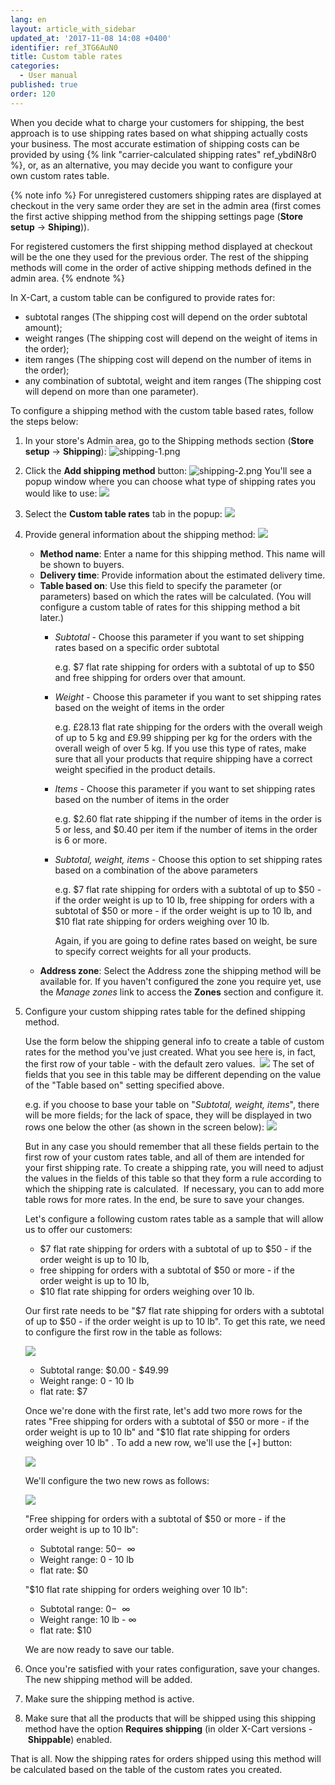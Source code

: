 ```yaml
---
lang: en
layout: article_with_sidebar
updated_at: '2017-11-08 14:08 +0400'
identifier: ref_3TG6AuN0
title: Custom table rates
categories:
  - User manual
published: true
order: 120
---
```



When you decide what to charge your customers for shipping, the best approach is to use shipping rates based on what shipping actually costs your business. The most accurate estimation of shipping costs can be provided by using {% link "carrier-calculated shipping rates" ref_ybdiN8r0 %}, or, as an alternative, you may decide you want to configure your own custom rates table. 

{% note info %}
For unregistered customers shipping rates are displayed at checkout in the very same order they are set in the admin area (first comes the first active shipping method from the shipping settings page (**Store setup** -> **Shiping**)). 

For registered customers the first shipping method displayed at checkout will be the one they used for the previous order. The rest of the shipping methods will come in the order of active shipping methods defined in the admin area.
{% endnote %}

In X-Cart, a custom table can be configured to provide rates for:

*   subtotal ranges (The shipping cost will depend on the order subtotal amount);
*   weight ranges (The shipping cost will depend on the weight of items in the order);
*   item ranges (The shipping cost will depend on the number of items in the order);
*   any combination of subtotal, weight and item ranges (The shipping cost will depend on more than one parameter).

To configure a shipping method with the custom table based rates, follow the steps below:

1.  In your store's Admin area, go to the Shipping methods section (**Store setup** -> **Shipping**):
    ![shipping-1.png]({{site.baseurl}}/attachments/ref_3TG6AuN0/shipping-1.png)
2.  Click the **Add shipping method** button:
    ![shipping-2.png]({{site.baseurl}}/attachments/ref_3TG6AuN0/shipping-2.png)
    You'll see a popup window where you can choose what type of shipping rates you would like to use:
    ![]({{site.baseurl}}/attachments/9306242/9437468.png)
3.  Select the **Custom table rates** tab in the popup:
    ![]({{site.baseurl}}/attachments/9306242/9437469.png)
4.  Provide general information about the shipping method:
    ![]({{site.baseurl}}/attachments/9306242/9437470.png)

    *   **Method name**: Enter a name for this shipping method. This name will be shown to buyers.
    *   **Delivery time**: Provide information about the estimated delivery time.
    *   **Table based on**:  Use this field to specify the parameter (or parameters) based on which the rates will be calculated. (You will configure a custom table of rates for this shipping method a bit later.)
        *   _Subtotal_ - Choose this parameter if you want to set shipping rates based on a specific order subtotal 
            
            e.g. $7 flat rate shipping for orders with a subtotal of up to $50 and free shipping for orders over that amount.
        *   _Weight_ - Choose this parameter if you want to set shipping rates based on the weight of items in the order 
            
            e.g. £28.13 flat rate shipping for the orders with the overall weigh of up to 5 kg and £9.99 shipping per kg for the orders with the overall weigh of over 5 kg. If you use this type of rates, make sure that all your products that require shipping have a correct weight specified in the product details.
        *   _Items_ - Choose this parameter if you want to set shipping rates based on the number of items in the order 
            
            e.g. $2.60 flat rate shipping if the number of items in the order is 5 or less, and $0.40 per item if the number of items in the order is 6 or more.
        *   _Subtotal, weight, items_ - Choose this option to set shipping rates based on a combination of the above parameters
            
            e.g. $7 flat rate shipping for orders with a subtotal of up to $50 - if the order weight is up to 10 lb, free shipping for orders with a subtotal of $50 or more - if the order weight is up to 10 lb, and $10 flat rate shipping for orders weighing over 10 lb. 
            
            Again, if you are going to define rates based on weight, be sure to specify correct weights for all your products.
    *   **Address zone**: Select the Address zone the shipping method will be available for. If you haven't configured the zone you require yet, use the _Manage zones_ link to access the **Zones** section and configure it.

5.  Configure your custom shipping rates table for the defined shipping method. 

    Use the form below the shipping general info to create a table of custom rates for the method you've just created. What you see here is, in fact, the first row of your table - with the default zero values. 
    ![]({{site.baseurl}}/attachments/9306242/9437471.png)
    The set of fields that you see in this table may be different depending on the value of the "Table based on" setting specified above. 
    
    e.g. if you choose to base your table on "_Subtotal, weight, items_", there will be more fields; for the lack of space, they will be displayed in two rows one below the other (as shown in the screen below):
    ![]({{site.baseurl}}/attachments/9306242/9437472.png)
    
    But in any case you should remember that all these fields pertain to the first row of your custom rates table, and all of them are intended for your first shipping rate.
    To create a shipping rate, you will need to adjust the values in the fields of this table so that they form a rule according to which the shipping rate is calculated. 
    If necessary, you can to add more table rows for more rates. In the end, be sure to save your changes.

    Let's configure a following custom rates table as a sample that will allow us to offer our customers:
    
    *   $7 flat rate shipping for orders with a subtotal of up to $50 - if the order weight is up to 10 lb, 
    *   free shipping for orders with a subtotal of $50 or more - if the order weight is up to 10 lb,
    *   $10 flat rate shipping for orders weighing over 10 lb.

    Our first rate needs to be "$7 flat rate shipping for orders with a subtotal of up to $50 - if the order weight is up to 10 lb". To get this rate, we need to configure the first row in the table as follows:
    
    ![]({{site.baseurl}}/attachments/9306242/9437473.png)
    
    *   Subtotal range: $0.00 - $49.99 
    *   Weight range: 0 - 10 lb 
    *   flat rate: $7
    
    Once we're done with the first rate, let's add two more rows for the rates "Free shipping for orders with a subtotal of $50 or more - if the order weight is up to 10 lb" and "$10 flat rate shipping for orders weighing over 10 lb" . To add a new row, we'll use the [+] button:
    
    ![]({{site.baseurl}}/attachments/9306242/9437474.png)
    
    We'll configure the two new rows as follows:
    
    ![]({{site.baseurl}}/attachments/9306242/9437475.png)
    
    "Free shipping for orders with a subtotal of $50 or more - if the order weight is up to 10 lb":
    *   Subtotal range: $50 - $  ∞
    *   Weight range: 0 - 10 lb
    *   flat rate: $0

    "$10 flat rate shipping for orders weighing over 10 lb":
        
    *   Subtotal range: $0 - $  ∞
    *   Weight range: 10 lb - ∞ 
    *   flat rate: $10

    We are now ready to save our table.

6.  Once you're satisfied with your rates configuration, save your changes. The new shipping method will be added.

7.  Make sure the shipping method is active. 

8.  Make sure that all the products that will be shipped using this shipping method have the option **Requires shipping** (in older X-Cart versions - **Shippable**) enabled.

That is all. Now the shipping rates for orders shipped using this method will be calculated based on the table of the custom rates you created.

